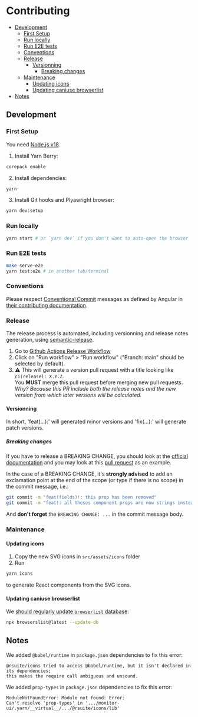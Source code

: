 # Contributing

- [Development](#development)
  - [First Setup](#first-setup)
  - [Run locally](#run-locally)
  - [Run E2E tests](#run-e2e-tests)
  - [Conventions](#conventions)
  - [Release](#release)
    - [Versionning](#versionning)
      - [Breaking changes](#breaking-changes)
  - [Maintenance](#maintenance)
    - [Updating icons](#updating-icons)
    - [Updating caniuse browserlist](#updating-caniuse-browserlist)
- [Notes](#notes)

## Development

### First Setup

You need [Node.js v18](https://nodejs.org/en/).

1. Install Yarn Berry:

```sh
corepack enable
```

2. Install dependencies:

```sh
yarn
```

3. Install Git hooks and Plyawright browser:

```sh
yarn dev:setup
```

### Run locally

```sh
yarn start # or `yarn dev` if you don't want to auto-open the browser
```

### Run E2E tests

```sh
make serve-e2e
yarn test:e2e # in another tab/terminal
```

### Conventions

Please respect [Conventional Commit](https://www.conventionalcommits.org/en/v1.0.0/) messages as defined by Angular in
[their contributing documentation](https://github.com/angular/angular/blob/main/CONTRIBUTING.md#commit).

### Release

The release process is automated, including versionning and release notes generation, using
[semantic-release](https://github.com/semantic-release/semantic-release).

1. Go to [Github Actions Release Workflow](https://github.com/MTES-MCT/monitor-ui/actions/workflows/release.yml)
2. Click on "Run workflow" > "Run workflow" ("Branch: main" should be selected by default).
3. ⚠️ This will generate a version pull request with a title looking like `ci(release): X.Y.Z`.  
   You **MUST** merge this pull request before merging new pull requests.  
   _Why? Because this PR include both the release notes and the new version from which later versions will be
   calculated._

#### Versionning

In short, 'feat(...):' will generated minor versions and 'fix(...):' will generate patch versions.

##### Breaking changes

If you have to release a BREAKING CHANGE, you should look at the
[official documentation](https://www.conventionalcommits.org/en/v1.0.0/#commit-message-with-description-and-breaking-change-footer)
and you may look at this [pull request](https://github.com/MTES-MCT/monitor-ui/pull/131) as an example.

In the case of a BREAKING CHANGE, it's **strongly advised** to add an exclamation point at the end of the scope (or type
if there is no scope) in the commit message, i.e.:

```sh
git commit -m "feat(fields)!: this prop has been removed"
git commit -m "feat!: all theses component props are now strings instead of numbers"
```

And **don't forget** the `BREAKING CHANGE: ...` in the commit message body.

### Maintenance

#### Updating icons

1. Copy the new SVG icons in `src/assets/icons` folder
2. Run

```sh
yarn icons
```

to generate React components from the SVG icons.

#### Updating caniuse browserlist

We
[should regularly update `browserlist` database](https://github.com/browserslist/browserslist#browsers-data-updating):

```sh
npx browserslist@latest --update-db
```

## Notes

We added `@babel/runtime` in `package.json` dependencies to fix this error:

```
@rsuite/icons tried to access @babel/runtime, but it isn't declared in its dependencies;
this makes the require call ambiguous and unsound.
```

We added `prop-types` in `package.json` dependencies to fix this error:

```
ModuleNotFoundError: Module not found: Error:
Can't resolve 'prop-types' in '.../monitor-ui/.yarn/__virtual__/.../@rsuite/icons/lib'
```
